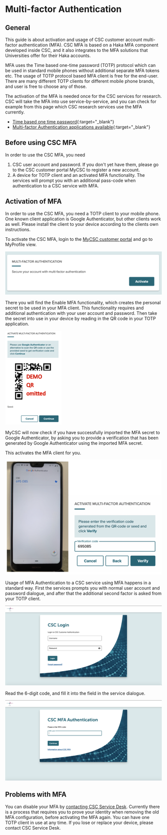 # Multi-factor Authentication

## General

This guide is about activation and usage of CSC customer account multi-factor authentication (MFA). CSC MFA is based on a Haka MFA component developed inside CSC, and it also integrates to the MFA solutions that Universities offer for their Haka accounts.

MFA uses the Time based one-time password (TOTP) protocol which can be used in standard mobile phones without additional separate MFA tokens etc. The usage of TOTP protocol based MFA client is free for the end-user. There are many different TOTP clients for different mobile phone brands, and user is free to choose any of those.

The activation of the MFA is needed once for the CSC services for research. CSC will take the MFA into use service-by-service, and you can check for example from this page which CSC research services use the MFA currently.

* [Time based one time password](https://en.wikipedia.org/wiki/Time-based_one-time_password){:target="_blank"}
* [Multi-factor Authentication applications available](https://www.protectimus.com/blog/10-most-popular-2fa-apps-on-google-play/){:target="_blank"}

## Before using CSC MFA

In order to use the CSC MFA, you need

1. CSC user account and password. If you don't yet have them, please go to the CSC customer portal MyCSC to register a new account.
2. A device for TOTP client and an activated MFA functionality. The services will prompt you with an additional pass-code when authentication to a CSC service with MFA.

## Activation of MFA

In order to use the CSC MFA, you need a TOTP client to your mobile phone. One known client application is Google Authenticator, but other clients work as well. Please install the client to your device according to the clients own instructions.

To activate the CSC MFA, login to the [MyCSC customer portal](https://my.csc.fi) and go to MyProfile view.

![Activate MFA on My.csc.fi](images/small/mfa1.png 'Activate MFA on My.csc.fi')

There you will find the Enable MFA functionality, which creates the personal secret to be used in your MFA client. This functionality requires and additional authentication with your user account and password. Then take the secret into use in your device by reading in the QR code in your TOTP application.

![Read QR Code with Google Authenticator](images/small/mfa2.png 'Read QR Code with Google Authenticator')

MyCSC will now check if you have successfully imported the MFA secret to Google Authenticator, by asking you to provide a verification that has been generated by Google Authenticator using the imported MFA secret.

This activates the MFA client for you.

![MFA Client](images/small/mfa3.png 'MFA Client')

Usage of MFA
Authentication to a CSC service using MFA happens in a standard way. First the services prompts you with normal user account and password dialogue, and after that the additional second factor is asked from your TOTP client.

![Using the MFA Client](images/small/mfa4.png 'Using the MFA Client')

Read the 6-digit code, and fill it into the field in the service dialogue.

![Fill in the 6-digit Code from your MFA Client](images/small/mfa5.png 'Fill in the 6-digit Code from your MFA Client')

## Problems with MFA

You can disable your MFA by [contacting CSC Service Desk](../support/contact.md). Currently there is a process that requires you to prove your identity when removing the old MFA configuration, before activating the MFA again. You can have one TOTP client in use at any time. If you lose or replace your device, please contact CSC Service Desk.
